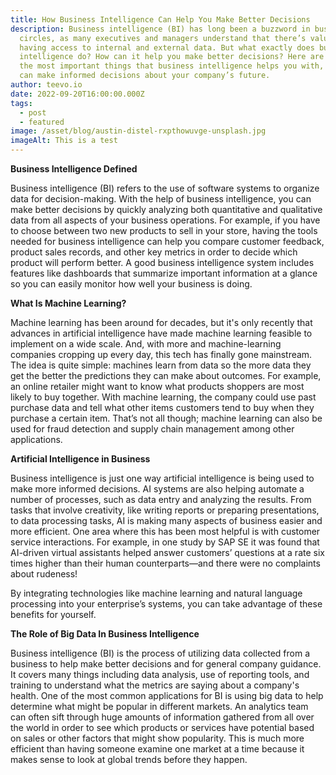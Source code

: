 ```yaml
---
title: How Business Intelligence Can Help You Make Better Decisions
description: Business intelligence (BI) has long been a buzzword in business
  circles, as many executives and managers understand that there’s value in
  having access to internal and external data. But what exactly does business
  intelligence do? How can it help you make better decisions? Here are some of
  the most important things that business intelligence helps you with, so you
  can make informed decisions about your company’s future.
author: teevo.io
date: 2022-09-20T16:00:00.000Z
tags:
  - post
  - featured
image: /asset/blog/austin-distel-rxpthowuvge-unsplash.jpg
imageAlt: This is a test
---
```

<!--StartFragment-->

**Business Intelligence Defined**

Business intelligence (BI) refers to the use of software systems to organize data for decision-making. With the help of business intelligence, you can make better decisions by quickly analyzing both quantitative and qualitative data from all aspects of your business operations. For example, if you have to choose between two new products to sell in your store, having the tools needed for business intelligence can help you compare customer feedback, product sales records, and other key metrics in order to decide which product will perform better. A good business intelligence system includes features like dashboards that summarize important information at a glance so you can easily monitor how well your business is doing.



**What Is Machine Learning?**

Machine learning has been around for decades, but it's only recently that advances in artificial intelligence have made machine learning feasible to implement on a wide scale. And, with more and machine-learning companies cropping up every day, this tech has finally gone mainstream. The idea is quite simple: machines learn from data so the more data they get the better the predictions they can make about outcomes. For example, an online retailer might want to know what products shoppers are most likely to buy together. With machine learning, the company could use past purchase data and tell what other items customers tend to buy when they purchase a certain item. That’s not all though; machine learning can also be used for fraud detection and supply chain management among other applications.



**Artificial Intelligence in Business**

Business intelligence is just one way artificial intelligence is being used to make more informed decisions. AI systems are also helping automate a number of processes, such as data entry and analyzing the results. From tasks that involve creativity, like writing reports or preparing presentations, to data processing tasks, AI is making many aspects of business easier and more efficient. One area where this has been most helpful is with customer service interactions. For example, in one study by SAP SE it was found that AI-driven virtual assistants helped answer customers’ questions at a rate six times higher than their human counterparts—and there were no complaints about rudeness! 

By integrating technologies like machine learning and natural language processing into your enterprise’s systems, you can take advantage of these benefits for yourself.



**The Role of Big Data In Business Intelligence**

Business intelligence (BI) is the process of utilizing data collected from a business to help make better decisions and for general company guidance. It covers many things including data analysis, use of reporting tools, and training to understand what the metrics are saying about a company's health. One of the most common applications for BI is using big data to help determine what might be popular in different markets. An analytics team can often sift through huge amounts of information gathered from all over the world in order to see which products or services have potential based on sales or other factors that might show popularity. This is much more efficient than having someone examine one market at a time because it makes sense to look at global trends before they happen.



<!--EndFragment-->